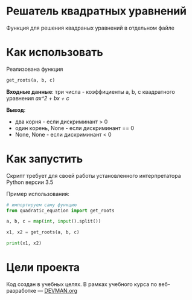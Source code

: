 # Решатель квадратных уравнений

Функция для решения квадраных уравнений в отдельном файле

# Как использовать

Реализована функция 
``` python
get_roots(a, b, c)
```
**Входные данные**: три числа - коэффициенты a, b, c квадратного уравнения _ax^2 + bx + c_

**Вывод**:
 
 * два корня - если дискриминант > 0 
 * один корень, None - если дискриминант == 0 
 * None, None - если дискриминант < 0    

# Как запустить

Скрипт требует для своей работы установленного интерпретатора Python версии 3.5

Пример использования:

```python 
# импортируем саму функцию
from quadratic_equation import get_roots

a, b, c = map(int, input().split())

x1, x2 = get_roots(a, b, c)

print(x1, x2)
```

# Цели проекта

Код создан в учебных целях. В рамках учебного курса по веб-разработке ― [DEVMAN.org](https://devman.org)
